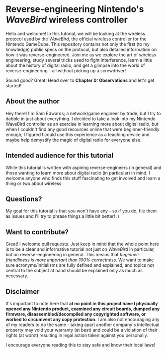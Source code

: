 Reverse-engineering Nintendo's _WaveBird_ wireless controller
=============================================================

Hello and welcome! In this tutorial, we will be looking at the wireless
protocol used by the _WaveBird_, the official wireless controller for the
Nintendo GameCube. This repository contains not only the first (to my knowledge)
public specs on the protocol, but also detailed information on how it was
reverse-engineered. Join me as we explore the art of wireless engineering,
study several tricks used to fight interference, learn a little about the
history of digital radio, and get a glimpse into the world of
reverse-engineering - all without picking up a screwdriver!

Sound good? Great! Head over to **Chapter 0: Observations** and let's get
started!

About the author
----------------

Hey there! I'm Sam Edwards; a network/game engineer by trade, but I try to
dabble in just about everything. I decided to take a look into my Nintendo
WaveBird controller as an exercise in learning more about digital radio, but
when I couldn't find any good resources online that were beginner-friendly
enough, I figured I could use this experience as a teaching device and maybe
help demystify the magic of digital radio for everyone else.

Intended audience for this tutorial
-----------------------------------

While this tutorial is written with aspiring reverse-engineers (in general) and
those wanting to learn more about digital radio (in particular) in mind, I
welcome anyone who finds this stuff fascinating to get involved and learn a
thing or two about wireless.

Questions?
----------

My goal for this tutorial is that you won't have any - so if you do, file them
as issues and I'll try to phrase things a little bit better! :)

Want to contribute?
-------------------

Great! I welcome pull requests. Just keep in mind that the whole point here is
to be a clear and informative tutorial not just on _WaveBird_ in particular,
but on reverse-engineering in general. This means that _beginner-friendliness
is more important than 100% correctness_. We want to make sure
acronyms/initialisms are fully defined and explained, and topics not central to
the subject at hand should be explained only as much as necessary.

Disclaimer
----------

It's important to note here that **at no point in this project have I
physically opened any Nintendo product, examined any circuit boards, dumped any
firmware, disassembled/decompiled any copyrighted software, or worked to
circumvent any copy protection**. I am also not encouraging any of my readers
to do the same - taking apart another company's intellectual property may void
your warranty (at best) and could be a violation of their rights (at worst)
resulting in legal action taken against you personally.

I encourage everyone reading this to stay safe and know their local laws!
